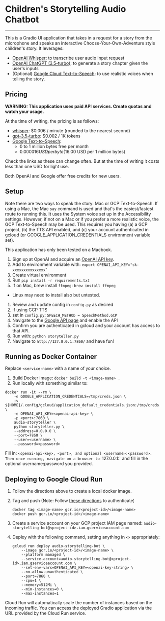 # Children's Storytelling Audio Chatbot

---

This is a Gradio UI application that takes in a request for a story from the microphone
and speaks an interactive Choose-Your-Own-Adventure style children's story. It leverages:

- [OpenAI Whisper](https://openai.com/research/whisper): to transcribe user audio input request
- [OpenAI ChatGPT (3.5-turbo)](https://platform.openai.com/docs/models/gpt-3-5):
  to generate a story chapter given the user's inputs
- (Optional) [Google Cloud Text-to-Speech](https://cloud.google.com/text-to-speech/):
  to use realistic voices when telling the story.

## Pricing

**WARNING: This application uses paid API services. Create quotas and watch your usage.**

At the time of writing, the pricing is as follows:

- [whisper](https://openai.com/pricing): $0.006 / minute (rounded to the nearest second)
- [gpt-3.5-turbo](https://openai.com/pricing): $0.002 / 1K tokens
- [Google Text-to-Speech](https://cloud.google.com/text-to-speech/pricing):
  - 0 to 1 million bytes free per month
  - $0.000016 USD per byte ($16.00 USD per 1 million bytes)

Check the links as these can change often. But at the time of writing it costs less
than one USD for light use.

Both OpenAI and Google offer free credits for new users.

## Setup

Note there are two ways to speak the story: Mac or GCP Text-to-Speech. If using a Mac,
the Mac `say` command is used and that's the easiest/fastest route to running this.
It uses the System voice set up in the Accessibility settings.
However, if not on a Mac or if you prefer a more realistic voice, the GCP Text-to-Speech may be used.
This requires you having (a) a GCP project, (b) the TTS API enabled, and (c) your account authenticated
in gcloud (or GOOGLE_APPLICATION_CREDENTIALS environment variable set).

This application has only been tested on a Macbook.

1. Sign up at OpenAI and acquire an [OpenAI API key](https://platform.openai.com/account/api-keys).
1. Add to environment variable with: `export OPENAI_API_KEY="sk-xxxxxxxxxxxxxxx`"
1. Create virtual environment
1. Run `pip install -r requirements.txt`
1. If on Mac, brew install `ffmpeg`: `brew install ffmpeg`

- Linux may need to install also but untested.

1. Review and update config in `config.py` as desired
1. If using GCP TTS
1. set in `config.py`: `SPEECH_METHOD = SpeechMethod.GCP`
1. Navigate to the [Google API page](https://console.cloud.google.com/apis/api/texttospeech.googleapis.com/) and enable the API
1. Confirm you are authenticated in gcloud and your account has access to that API.
1. Run with: `python storyteller.py`
1. Navigate to `http://127.0.0.1:7860/` and have fun!

## Running as Docker Container

Replace `<service-name>` with a name of your choice.

1. Build Docker image: `docker build -t <image-name> .`
1. Run locally with something similar to:

```
docker run -it --rm \
    -e GOOGLE_APPLICATION_CREDENTIALS=/tmp/creds.json \
    -v ${HOME}/.config/gcloud/application_default_credentials.json:/tmp/creds.json \
    -e OPENAI_API_KEY=<openai-api-key> \
    -p <port>:7860 \
    audio-storyteller \
    python storyteller.py \
    --address=0.0.0.0 \
    --port=7860 \
    --user=<username> \
    --password=<password>
```

Fill in: `<openai-api-key>, <port>, and optional <username>:<password>.
Then once running, navigate on a browser to `127.0.0.1:<port>` and fill in the
optional username:password you provided.

## Deploying to Google Cloud Run

1. Follow the directions above to create a local docker image.
1. Tag and push (Note: Follow [these directions](https://cloud.google.com/container-registry/docs/advanced-authentication) to authenticate)
   ```
   docker tag <image-name> gcr.io/<project-id>/<image-name>
   docker push gcr.io/<project-id>/<image-name>
   ```
1. Create a service account on your GCP project IAM page named: `audio-storytelling-bot@<project-id>.iam.gserviceaccount.com`
1. Deploy with the following command, setting anything in `<>` appropriately:

   ```
   gcloud run deploy audio-storytelling-bot \
       --image gcr.io/<project-id>/<image-name> \
       --platform managed \
       --service-account=audio-storytelling-bot@<project-id>.iam.gserviceaccount.com \
       --set-env-vars=OPENAI_API_KEY=<openai-key-string> \
       --no-allow-unauthenticated \
       --port=7860 \
       --cpu=1 \
       --memory=512Mi \
       --min-instances=0 \
       --max-instances=1
   ```

Cloud Run will automatically scale the number of instances based on the incoming traffic. You can access the deployed Gradio application via the URL provided by the Cloud Run service.
